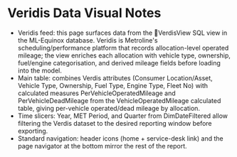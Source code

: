 # Veridis Data Visual Notes

- Veridis feed: this page surfaces data from the VerdisView SQL view in the ML-Equinox database. Veridis is Metroline's scheduling/performance platform that records allocation-level operated mileage; the view enriches each allocation with vehicle type, ownership, fuel/engine categorisation, and derived mileage fields before loading into the model.
- Main table: combines Verdis attributes (Consumer Location/Asset, Vehicle Type, Ownership, Fuel Type, Engine Type, Fleet No) with calculated measures PerVehicleOperatedMileage and PerVehicleDeadMileage from the VehicleOperatedMileage calculated table, giving per-vehicle operated/dead mileage by allocation.
- Time slicers: Year, MET Period, and Quarter from DimDateFiltered allow filtering the Verdis dataset to the desired reporting window before exporting.
- Standard navigation: header icons (home + service-desk link) and the page navigator at the bottom mirror the rest of the report.
